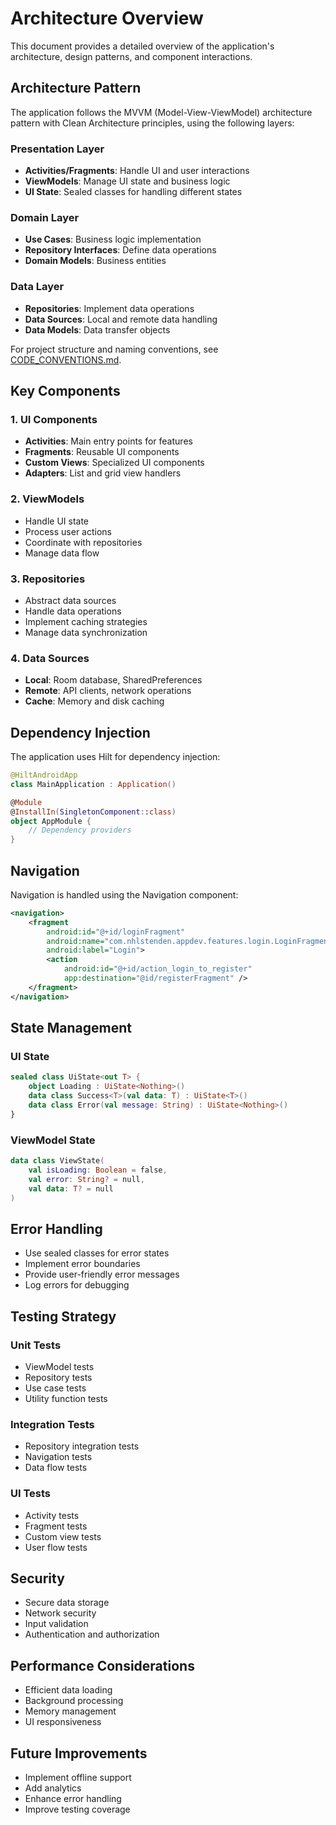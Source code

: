 # Architecture Overview

This document provides a detailed overview of the application's architecture, design patterns, and component interactions.

## Architecture Pattern

The application follows the MVVM (Model-View-ViewModel) architecture pattern with Clean Architecture principles, using the following layers:

### Presentation Layer
- **Activities/Fragments**: Handle UI and user interactions
- **ViewModels**: Manage UI state and business logic
- **UI State**: Sealed classes for handling different states

### Domain Layer
- **Use Cases**: Business logic implementation
- **Repository Interfaces**: Define data operations
- **Domain Models**: Business entities

### Data Layer
- **Repositories**: Implement data operations
- **Data Sources**: Local and remote data handling
- **Data Models**: Data transfer objects

For project structure and naming conventions, see [CODE_CONVENTIONS.md](CODE_CONVENTIONS.md).

## Key Components

### 1. UI Components
- **Activities**: Main entry points for features
- **Fragments**: Reusable UI components
- **Custom Views**: Specialized UI components
- **Adapters**: List and grid view handlers

### 2. ViewModels
- Handle UI state
- Process user actions
- Coordinate with repositories
- Manage data flow

### 3. Repositories
- Abstract data sources
- Handle data operations
- Implement caching strategies
- Manage data synchronization

### 4. Data Sources
- **Local**: Room database, SharedPreferences
- **Remote**: API clients, network operations
- **Cache**: Memory and disk caching

## Dependency Injection

The application uses Hilt for dependency injection:

```kotlin
@HiltAndroidApp
class MainApplication : Application()

@Module
@InstallIn(SingletonComponent::class)
object AppModule {
    // Dependency providers
}
```

## Navigation

Navigation is handled using the Navigation component:

```xml
<navigation>
    <fragment
        android:id="@+id/loginFragment"
        android:name="com.nhlstenden.appdev.features.login.LoginFragment"
        android:label="Login">
        <action
            android:id="@+id/action_login_to_register"
            app:destination="@id/registerFragment" />
    </fragment>
</navigation>
```

## State Management

### UI State
```kotlin
sealed class UiState<out T> {
    object Loading : UiState<Nothing>()
    data class Success<T>(val data: T) : UiState<T>()
    data class Error(val message: String) : UiState<Nothing>()
}
```

### ViewModel State
```kotlin
data class ViewState(
    val isLoading: Boolean = false,
    val error: String? = null,
    val data: T? = null
)
```

## Error Handling

- Use sealed classes for error states
- Implement error boundaries
- Provide user-friendly error messages
- Log errors for debugging

## Testing Strategy

### Unit Tests
- ViewModel tests
- Repository tests
- Use case tests
- Utility function tests

### Integration Tests
- Repository integration tests
- Navigation tests
- Data flow tests

### UI Tests
- Activity tests
- Fragment tests
- Custom view tests
- User flow tests

## Security

- Secure data storage
- Network security
- Input validation
- Authentication and authorization

## Performance Considerations

- Efficient data loading
- Background processing
- Memory management
- UI responsiveness

## Future Improvements

- Implement offline support
- Add analytics
- Enhance error handling
- Improve testing coverage 